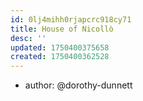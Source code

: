 ```yaml
---
id: 0lj4mihh0rjapcrc918cy71
title: House of Nicollò
desc: ''
updated: 1750400375658
created: 1750400362528
---
```


- author: @dorothy-dunnett
